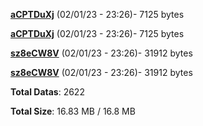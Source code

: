 [**aCPTDuXj**](/data/aCPTDuXj.txt) (02/01/23 - 23:26)- 7125 bytes

[**aCPTDuXj**](/data/aCPTDuXj.txt) (02/01/23 - 23:26)- 7125 bytes

[**sz8eCW8V**](/data/sz8eCW8V.txt) (02/01/23 - 23:26)- 31912 bytes

[**sz8eCW8V**](/data/sz8eCW8V.txt) (02/01/23 - 23:26)- 31912 bytes

**Total Datas**: 2622

**Total Size**: 16.83 MB / 16.8 MB